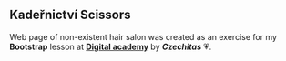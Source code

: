 ## Kadeřnictví Scissors

Web page of non-existent hair salon was created as an exercise for my **Bootstrap** lesson at **[Digital academy](https://www.czechitas.cz/cs/kalendar-akci/akce/21000/)** by _**Czechitas**_ 💗.


